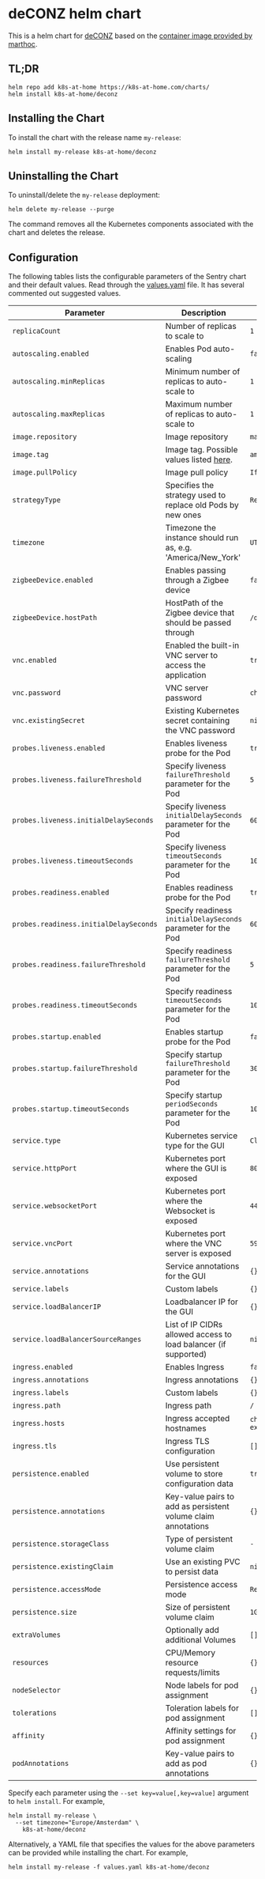 # deCONZ helm chart

This is a helm chart for [deCONZ](https://www.dresden-elektronik.de/funk/software/deconz.html) based on the [container image provided by marthoc](https://hub.docker.com/r/marthoc/deconz/).

## TL;DR

```shell
helm repo add k8s-at-home https://k8s-at-home.com/charts/
helm install k8s-at-home/deconz
```

## Installing the Chart

To install the chart with the release name `my-release`:

```shell
helm install my-release k8s-at-home/deconz
```

## Uninstalling the Chart

To uninstall/delete the `my-release` deployment:

```shell
helm delete my-release --purge
```

The command removes all the Kubernetes components associated with the chart and deletes the release.

## Configuration

The following tables lists the configurable parameters of the Sentry chart and their default values.
Read through the [values.yaml](https://github.com/k8s-at-home/charts/blob/master/charts/deconz/values.yaml) file. It has several commented out suggested values.

| Parameter                                   | Description                                                                                  | Default                                        |
| ------------------------------------------- | -------------------------------------------------------------------------------------------- | ---------------------------------------------- |
| `replicaCount`                              | Number of replicas to scale to                                                               | `1`                                            |
| `autoscaling.enabled`                       | Enables Pod auto-scaling                                                                     | `false`                                        |
| `autoscaling.minReplicas`                   | Minimum number of replicas to auto-scale to                                                  | `1`                                            |
| `autoscaling.maxReplicas`                   | Maximum number of replicas to auto-scale to                                                  | `1`                                            |
| `image.repository`                          | Image repository                                                                             | `marthoc/deconz`                               |
| `image.tag`                                 | Image tag. Possible values listed [here](https://hub.docker.com/r/marthoc/deconz/tags/).     | `amd64-2.05.79`                                |
| `image.pullPolicy`                          | Image pull policy                                                                            | `IfNotPresent`                                 |
| `strategyType`                              | Specifies the strategy used to replace old Pods by new ones                                  | `Recreate`                                     |
| `timezone`                                  | Timezone the instance should run as, e.g. 'America/New_York'                                 | `UTC`                                          |
| `zigbeeDevice.enabled`                      | Enables passing through a Zigbee device                                                      | `false`                                        |
| `zigbeeDevice.hostPath`                     | HostPath of the Zigbee device that should be passed through                                  | `/dev/ttyUSB1`                                 |
| `vnc.enabled`                               | Enabled the built-in VNC server to access the application                                    | `true`                                         |
| `vnc.password`                              | VNC server password                                                                          | `changeme`                                     |
| `vnc.existingSecret`                        | Existing Kubernetes secret containing the VNC password                                       | `nil`                                          |
| `probes.liveness.enabled`                   | Enables liveness probe for the Pod                                                           | `true`                                         |
| `probes.liveness.failureThreshold`          | Specify liveness `failureThreshold` parameter for the Pod                                    | `5`                                            |
| `probes.liveness.initialDelaySeconds`       | Specify liveness `initialDelaySeconds` parameter for the Pod                                 | `60`                                           |
| `probes.liveness.timeoutSeconds`            | Specify liveness `timeoutSeconds` parameter for the Pod                                      | `10`                                           |
| `probes.readiness.enabled`                  | Enables readiness probe for the Pod                                                          | `true`                                         |
| `probes.readiness.initialDelaySeconds`      | Specify readiness `initialDelaySeconds` parameter for the Pod                                | `60`                                           |
| `probes.readiness.failureThreshold`         | Specify readiness `failureThreshold` parameter for the Pod                                   | `5`                                            |
| `probes.readiness.timeoutSeconds`           | Specify readiness `timeoutSeconds` parameter for the Pod                                     | `10`                                           |
| `probes.startup.enabled`                    | Enables startup probe for the Pod                                                            | `false`                                        |
| `probes.startup.failureThreshold`           | Specify startup `failureThreshold` parameter for the Pod                                     | `30`                                           |
| `probes.startup.timeoutSeconds`             | Specify startup `periodSeconds` parameter for the Pod                                        | `10`                                           |
| `service.type`                              | Kubernetes service type for the GUI                                                          | `ClusterIP`                                    |
| `service.httpPort`                          | Kubernetes port where the GUI is exposed                                                     | `80`                                           |
| `service.websocketPort`                     | Kubernetes port where the Websocket is exposed                                               | `443`                                          |
| `service.vncPort`                           | Kubernetes port where the VNC server is exposed                                              | `5900`                                         |
| `service.annotations`                       | Service annotations for the GUI                                                              | `{}`                                           |
| `service.labels`                            | Custom labels                                                                                | `{}`                                           |
| `service.loadBalancerIP`                    | Loadbalancer IP for the GUI                                                                  | `{}`                                           |
| `service.loadBalancerSourceRanges`          | List of IP CIDRs allowed access to load balancer (if supported)                              | `nil`                                          |
| `ingress.enabled`                           | Enables Ingress                                                                              | `false`                                        |
| `ingress.annotations`                       | Ingress annotations                                                                          | `{}`                                           |
| `ingress.labels`                            | Custom labels                                                                                | `{}`                                           |
| `ingress.path`                              | Ingress path                                                                                 | `/`                                            |
| `ingress.hosts`                             | Ingress accepted hostnames                                                                   | `chart-example.local`                          |
| `ingress.tls`                               | Ingress TLS configuration                                                                    | `[]`                                           |
| `persistence.enabled`                       | Use persistent volume to store configuration data                                            | `true`                                         |
| `persistence.annotations`                   | Key-value pairs to add as persistent volume claim annotations                                | `{}`                                           |
| `persistence.storageClass`                  | Type of persistent volume claim                                                              | `-`                                            |
| `persistence.existingClaim`                 | Use an existing PVC to persist data                                                          | `nil`                                          |
| `persistence.accessMode`                    | Persistence access mode                                                                      | `ReadWriteOnce`                                |
| `persistence.size`                          | Size of persistent volume claim                                                              | `1Gi`                                          |
| `extraVolumes`                              | Optionally add additional Volumes                                                            | `[]`                                           |
| `resources`                                 | CPU/Memory resource requests/limits                                                          | `{}`                                           |
| `nodeSelector`                              | Node labels for pod assignment                                                               | `{}`                                           |
| `tolerations`                               | Toleration labels for pod assignment                                                         | `[]`                                           |
| `affinity`                                  | Affinity settings for pod assignment                                                         | `{}`                                           |
| `podAnnotations`                            | Key-value pairs to add as pod annotations                                                    | `{}`                                           |

Specify each parameter using the `--set key=value[,key=value]` argument to `helm install`. For example,

```console
helm install my-release \
  --set timezone="Europe/Amsterdam" \
    k8s-at-home/deconz
```

Alternatively, a YAML file that specifies the values for the above parameters can be provided while installing the chart. For example,

```console
helm install my-release -f values.yaml k8s-at-home/deconz
```
